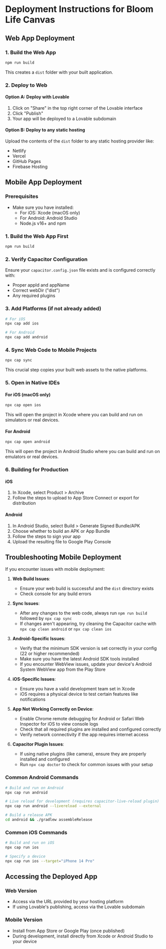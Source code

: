 
# Deployment Instructions for Bloom Life Canvas

## Web App Deployment

### 1. Build the Web App
```bash
npm run build
```

This creates a `dist` folder with your built application.

### 2. Deploy to Web

#### Option A: Deploy with Lovable
1. Click on "Share" in the top right corner of the Lovable interface
2. Click "Publish"
3. Your app will be deployed to a Lovable subdomain

#### Option B: Deploy to any static hosting
Upload the contents of the `dist` folder to any static hosting provider like:
- Netlify
- Vercel
- GitHub Pages
- Firebase Hosting

## Mobile App Deployment

### Prerequisites
- Make sure you have installed:
  - For iOS: Xcode (macOS only)
  - For Android: Android Studio
  - Node.js v16+ and npm

### 1. Build the Web App First
```bash
npm run build
```

### 2. Verify Capacitor Configuration
Ensure your `capacitor.config.json` file exists and is configured correctly with:
- Proper appId and appName
- Correct webDir ("dist")
- Any required plugins

### 3. Add Platforms (if not already added)
```bash
# For iOS
npx cap add ios

# For Android
npx cap add android
```

### 4. Sync Web Code to Mobile Projects
```bash
npx cap sync
```

This crucial step copies your built web assets to the native platforms.

### 5. Open in Native IDEs

#### For iOS (macOS only)
```bash
npx cap open ios
```
This will open the project in Xcode where you can build and run on simulators or real devices.

#### For Android
```bash
npx cap open android
```
This will open the project in Android Studio where you can build and run on emulators or real devices.

### 6. Building for Production

#### iOS
1. In Xcode, select Product > Archive
2. Follow the steps to upload to App Store Connect or export for distribution

#### Android
1. In Android Studio, select Build > Generate Signed Bundle/APK
2. Choose whether to build an APK or App Bundle
3. Follow the steps to sign your app
4. Upload the resulting file to Google Play Console

## Troubleshooting Mobile Deployment

If you encounter issues with mobile deployment:

1. **Web Build Issues**: 
   - Ensure your web build is successful and the `dist` directory exists
   - Check console for any build errors

2. **Sync Issues**:
   - After any changes to the web code, always run `npm run build` followed by `npx cap sync`
   - If changes aren't appearing, try cleaning the Capacitor cache with `npx cap clean android` or `npx cap clean ios`

3. **Android-Specific Issues**:
   - Verify that the minimum SDK version is set correctly in your config (22 or higher recommended)
   - Make sure you have the latest Android SDK tools installed
   - If you encounter WebView issues, update your device's Android System WebView app from the Play Store

4. **iOS-Specific Issues**:
   - Ensure you have a valid development team set in Xcode
   - iOS requires a physical device to test certain features like notifications

5. **App Not Working Correctly on Device**:
   - Enable Chrome remote debugging for Android or Safari Web Inspector for iOS to view console logs
   - Check that all required plugins are installed and configured correctly
   - Verify network connectivity if the app requires internet access

6. **Capacitor Plugin Issues**:
   - If using native plugins (like camera), ensure they are properly installed and configured
   - Run `npx cap doctor` to check for common issues with your setup

### Common Android Commands
```bash
# Build and run on Android
npx cap run android

# Live reload for development (requires capacitor-live-reload plugin)
npx cap run android --livereload --external

# Build a release APK
cd android && ./gradlew assembleRelease
```

### Common iOS Commands
```bash
# Build and run on iOS
npx cap run ios

# Specify a device
npx cap run ios --target="iPhone 14 Pro"
```

## Accessing the Deployed App

### Web Version
- Access via the URL provided by your hosting platform
- If using Lovable's publishing, access via the Lovable subdomain

### Mobile Version
- Install from App Store or Google Play (once published)
- During development, install directly from Xcode or Android Studio to your device

